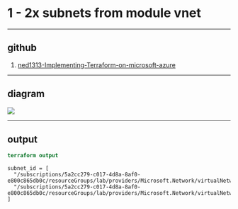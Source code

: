 # 1 - 2x subnets from module vnet

---

## github
1. [ned1313-Implementing-Terraform-on-microsoft-azure](https://github.com/ned1313/Implementing-Terraform-on-Microsoft-Azure)

---

## diagram
[<img src="https://i.imgur.com/lU3eSIy.png">](https://i.imgur.com/lU3eSIy.png)

---

## output
````tf
terraform output
````
````outputs
subnet_id = [
  "/subscriptions/5a2cc279-c017-4d8a-8af0-e800c865db0c/resourceGroups/lab/providers/Microsoft.Network/virtualNetworks/vnet/subnets/web",
  "/subscriptions/5a2cc279-c017-4d8a-8af0-e800c865db0c/resourceGroups/lab/providers/Microsoft.Network/virtualNetworks/vnet/subnets/db",
]
````
